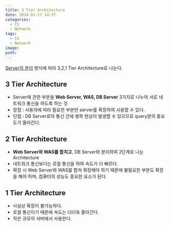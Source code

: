 ```yaml
---
title: 3 Tier Architecture
date: 2024-01-17 14:37
categories:
  - CS
  - Network
tags:
  - CS
  - Network
image: 
path:
---
```



[Server의 분리](https://sonjh919.github.io/posts/Server의-분리) 방식에 따라 3,2,1 Tier Architecture로 나눈다.
## 3 Tier Architecture
- Server에 관한 부분을 **Web Server, WAS, DB Server** 3가지로 나누어 서로 네트워크 통신을 하도록 하는 것
- 장점 : 사용자에 따라 필요한 부분만 server를 확장하여 사용할 수 있다.
- 단점 : DB Server로의 통신 간에 병목 현상이 발생할 수 있으므로 query문의 중요도가 올라간다.

## 2 Tier Architecture
- **Web Server와 WAS를 합치고**, DB Server와 분리하여 2단계로 나눈 Architecture
- 네트워크 통신보다는 로컬 통신을 하여 속도가 더 빠르다.
- 확장 시 Web Server와 WAS를 합쳐 확장해야 하기 때문에 불필요한 부분도 확장을 해야 하며, 컴퓨터의 성능도 중요한 요소가 된다.

## 1 Tier Architecture
- 사실상 확장이 불가능하다.
- 로컬 통신이기 때문에 속도는 더더욱 올라간다.
- 작은 규모의 서버에서 사용한다.